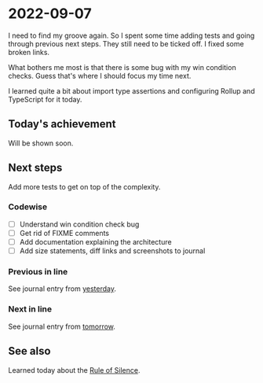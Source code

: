 # 2022-09-07

I need to find my groove again. So I spent some time adding tests and going
through previous next steps. They still need to be ticked off.
I fixed some broken links.

What bothers me most is that there is some bug with my win condition checks.
Guess that's where I should focus my time next.

I learned quite a bit about import type assertions and configuring Rollup and
TypeScript for it today.

## Today's achievement

Will be shown soon.

## Next steps

Add more tests to get on top of the complexity.

### Codewise

- [ ] Understand win condition check bug
- [ ] Get rid of FIXME comments
- [ ] Add documentation explaining the architecture
- [ ] Add size statements, diff links and screenshots to journal

### Previous in line

See journal entry from [yesterday][yesterday].

### Next in line

See journal entry from [tomorrow][tomorrow].

## See also

Learned today about the [Rule of Silence][silence].

[silence]: http://www.linfo.org/rule_of_silence.html
[tomorrow]: ./2022-09-08.md
[yesterday]: ./2022-09-06.md

